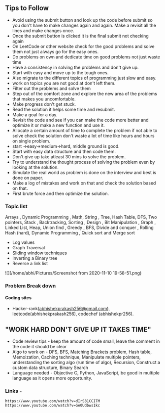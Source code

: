 ## Tips to Follow

- Avoid using the submit button and look up the code before submit so you don't have to make changes again and again. Make a revisit all the lines and make changes once. 
- Once the submit button is clicked it is the final submit not checking again
- On LeetCode or other website check for the good problems and solve them not just always go for the easy ones.
- Do problems on own and dedicate time on good problems not just waste time
- Have a consistency in solving the problems and don't give up.
- Start with easy and move up to the tough ones.
- Also migrate to the different topics of programming just slow and easy.
- work on topics you are not good at don't left them.
- Filter out the problems and solve them
- Step out of the comfort zone and explore the new area of the problems that makes you uncomfortable.
- Make progress don't get stuck.
- Read the solution it helps some time and resubmit.
- Make a goal for a day.
- Revisit the code and see if you can make the code more better and optimize it or make a new function and use it.
- Allocate a certain amount of time to complete the problem if not able to solve check the solution don't waste a lot of time like hours and hours on single problem.
- start ->easy->medium->hard, middle ground is good.
- Start with easy data structure and then code them.
- Don't give up take atleast 30 mins to solve the problem.
- Try to understand the thought process of solving the problem even by looking at the solution.
- Simulate the real world as problem is done on the interview and best is done on  paper.
- Make a log of mistakes and work on that and check the solution based on that.
- First brute force and then optimize the solution.



### Topic list

Arrays , Dynamic Programming , Math,  String , Tree, Hash Table, DFS, Two pointers, Stack , Backtracking, Sorting ,  Design , Bit Manipulation , Graph , Linked List, Heap, Union find , Greedy , BFS, Divide and conquer , Rolling Hash (hard), Dynamic Programming , Quick sort and Merge sort

- Log values 
- Graph Traversal 
- Sliding window techniques
- Inverting a Binary tree 
- Reverse a link list

![](/home/abhi/Pictures/Screenshot from 2020-11-10 19-58-51.png)

###                                                                                    Problem Break down

#### Coding sites

- Hacker-rank(abhishekprakash256@gmail.com), leetcode(abhishekprakash256), codechef (abhishekpr256).

##                                                                                                                  "WORK HARD DON'T GIVE UP IT TAKES TIME"

- Code review tips - keep the amount of code small,  leave the comment in the code it should be clear
- Algo to work on -  DFS, BFS, Matching Brackets problem, Hash table, Memoization, Caching technique, Manipulate multiple pointers, understanding the sorting algo (run time of algo), Recursion, Construct a custom data structure, Binary Search  
- Language needed -  Objective C, Python, JavaScript, be good in multiple language as it opens more opportunity.

### Links - 

```
https://www.youtube.com/watch?v=dIrS31CCITM
https://www.youtube.com/watch?v=Ge0Udbws1kc


```
